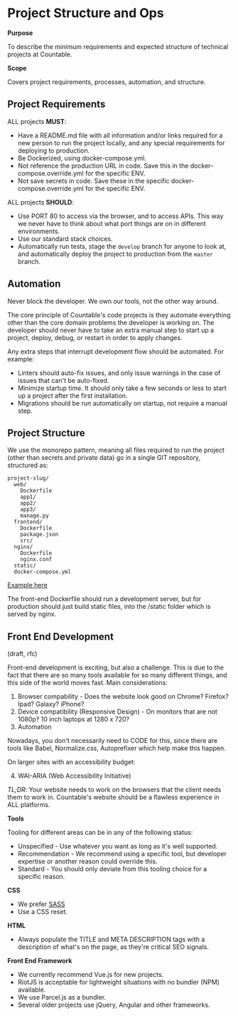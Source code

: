 Project Structure and Ops
=========================

**Purpose**

To describe the minimum requirements and expected structure of technical
projects at Countable.

**Scope**

Covers project requirements, processes, automation, and structure.

Project Requirements
--------------------

ALL projects **MUST**:

-   Have a README.md file with all information and/or links required for
    a new person to run the project locally, and any special
    requirements for deploying to production.
-   Be Dockerized, using docker-compose.yml.
-   Not reference the production URL in code. Save this in the
    docker-compose.override.yml for the specific ENV.
-   Not save secrets in code. Save these in the specific
    docker-compose.override.yml for the specific ENV.

ALL projects **SHOULD**:

-   Use PORT 80 to access via the browser, and to access APIs. This way
    we never have to think about what port things are on in different
    environments.
-   Use our standard stack choices.
-   Automatically run tests, stage the `develop` branch for anyone to
    look at, and automatically deploy the project to production from the
    `master` branch.

Automation
----------

Never block the developer. We own our tools, not the other way around.

The core principle of Countable\'s code projects is they automate
everything other than the core domain problems the developer is working
on. The developer should never have to take an extra manual step to
start up a project, deploy, debug, or restart in order to apply changes.

Any extra steps that interrupt development flow should be automated. For
example:

-   Linters should auto-fix issues, and only issue warnings in the case
    of issues that can\'t be auto-fixed.
-   Minimize startup time. It should only take a few seconds or less to
    start up a project after the first installation.
-   Migrations should be run automatically on startup, not require a
    manual step.

Project Structure
-----------------

We use the monorepo pattern, meaning all files required to run the
project (other than secrets and private data) go in a single GIT
repository, structured as:

    project-slug/
      web/
        Dockerfile
        app1/
        app2/
        app3/
        manage.py
      frontend/
        Dockerfile
        package.json
        src/
      nginx/
        Dockerfile
        nginx.conf
      static/
      docker-compose.yml

[Example here](https://github.com/countable-web/countable-modern-django)

The front-end Dockerfile should run a development server, but for
production should just build static files, into the /static folder which
is served by nginx.

Front End Development
---------------------

(draft, rfc)

Front-end development is exciting, but also a challenge. This is due to
the fact that there are so many tools available for so many different
things, and this side of the world moves fast. Main considerations:

1.  Browser compability - Does the website look good on Chrome? Firefox?
    Ipad? Galaxy? iPhone?
2.  Device compatibility (Responsive Design) - On monitors that are not
    1080p? 10 inch laptops at 1280 x 720?
3.  Automation

Nowadays, you don\'t necessarily need to CODE for this, since there are
tools like Babel, Normalize.css, Autoprefixer which help make this
happen.

On larger sites with an accessibility budget:

4.  WAI-ARIA (Web Accessibility Initiative)

*TL;DR*: Your website needs to work on the browsers that the client
needs them to work in. Countable\'s website should be a flawless
experience in ALL platforms.

**Tools**

Tooling for different areas can be in any of the following status:

-   Unspecified - Use whatever you want as long as it\'s well supported.
-   Recommendation - We recommend using a specific tool, but developer
    expertise or another reason could override this.
-   Standard - You should only deviate from this tooling choice for a
    specific reason.

**CSS**

-   We prefer [SASS](https://sass-lang.com/)
-   Use a CSS reset.

**HTML**

-   Always populate the TITLE and META DESCRIPTION tags with a
    description of what\'s on the page, as they\'re critical SEO
    signals.

**Front End Framework**

-   We currently recommend Vue.js for new projects.
-   RiotJS is acceptable for lightweight situations with no bundler
    (NPM) available.
-   We use Parcel.js as a bundler.
-   Several older projects use jQuery, Angular and other frameworks.
